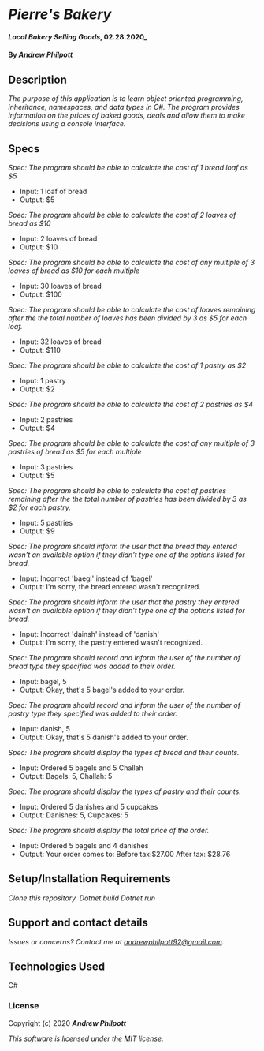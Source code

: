 # _Pierre's Bakery_

#### _Local Bakery Selling Goods_, 02.28.2020\_

#### By _**Andrew Philpott**_

## Description

_The purpose of this application is to learn object oriented programming, inheritance, namespaces, and data types in C#. The program provides information on the prices of baked goods, deals and allow them to make decisions using a console interface._

## Specs

_Spec: The program should be able to calculate the cost of 1 bread loaf as \$5_

- Input: 1 loaf of bread
- Output: \$5

_Spec: The program should be able to calculate the cost of 2 loaves of bread as \$10_

- Input: 2 loaves of bread
- Output: \$10

_Spec: The program should be able to calculate the cost of any multiple of 3 loaves of bread as \$10 for each multiple_

- Input: 30 loaves of bread
- Output: \$100

_Spec: The program should be able to calculate the cost of loaves remaining after the the total number of loaves has been divided by 3 as \$5 for each loaf._

- Input: 32 loaves of bread
- Output: \$110

_Spec: The program should be able to calculate the cost of 1 pastry as \$2_

- Input: 1 pastry
- Output: \$2

_Spec: The program should be able to calculate the cost of 2 pastries as \$4_

- Input: 2 pastries
- Output: \$4

_Spec: The program should be able to calculate the cost of any multiple of 3 pastries of bread as \$5 for each multiple_

- Input: 3 pastries
- Output: \$5

_Spec: The program should be able to calculate the cost of pastries remaining after the the total number of pastries has been divided by 3 as \$2 for each pastry._

- Input: 5 pastries
- Output: \$9

_Spec: The program should inform the user that the bread they entered wasn't an available option if they didn't type one of the options listed for bread._

- Input: Incorrect 'baegl' instead of 'bagel'
- Output: I'm sorry, the bread entered wasn't recognized.

_Spec: The program should inform the user that the pastry they entered wasn't an available option if they didn't type one of the options listed for bread._

- Input: Incorrect 'dainsh' instead of 'danish'
- Output: I'm sorry, the pastry entered wasn't recognized.

_Spec: The program should record and inform the user of the number of bread type they specified was added to their order._

- Input: bagel, 5
- Output: Okay, that's 5 bagel's added to your order.

_Spec: The program should record and inform the user of the number of pastry type they specified was added to their order._

- Input: danish, 5
- Output: Okay, that's 5 danish's added to your order.

_Spec: The program should display the types of bread and their counts._

- Input: Ordered 5 bagels and 5 Challah
- Output: Bagels: 5, Challah: 5

_Spec: The program should display the types of pastry and their counts._

- Input: Ordered 5 danishes and 5 cupcakes
- Output: Danishes: 5, Cupcakes: 5

_Spec: The program should display the total price of the order._

- Input: Ordered 5 bagels and 4 danishes
- Output: Your order comes to: Before tax:\$27.00 After tax: \$28.76

## Setup/Installation Requirements

_Clone this repository._
_Dotnet build_
_Dotnet run_

## Support and contact details

_Issues or concerns? Contact me at andrewphilpott92@gmail.com._

## Technologies Used

C#

### License

Copyright (c) 2020 **_Andrew Philpott_**

_This software is licensed under the MIT license._
